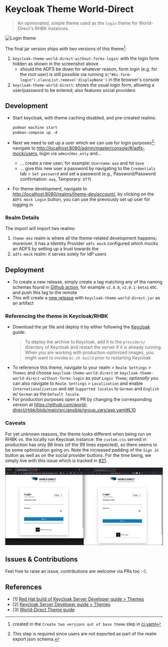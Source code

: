 # Keycloak Theme World-Direct

> An opinionated, simple theme used as the `login` theme for World-Direct's RHBK instances.

![Login theme](img/login_theme.png)

The final jar version ships with two versions of this theme[^1]:

1. `keycloak-theme-world-direct-without-forms-login`: with the login form hidden as shown in the screenshot above
    * should the ADFS be down for whatever reason, form login (e.g. for the root user) is still possible via running `$("#kc-form-login").classList.remove('displayNone')` in the browser's console
2. `keycloak-theme-world-direct`: shows the usual login form, allowing a user/password to be entered; also features social providers

[^1]: created in the `Create two versions out of base theme` step in [ci.yaml](.github/workflows/ci.yaml#:24)

## Development

* Start keycloak, with theme caching disabled, and pre-created realms:

  ```shell
  podman machine start
  podman-compose up -d
  ```

* Next we need to set up a user which we can use for login purposes[^2]:
  navigate to <http://localhost:8080/admin/master/console/#/adfs-mock/users>, login via `admin`/`dev_only` and...
  * ... create a new user; for example: `Username`: `aaa` and hit `Save`
  * ... give this new user a password by navigating to the `Credentials` tab > `Set password` and set a password (e.g., Password/Password confirmation: `aaa`, Temporary: `Off`)
* For theme development, navigate to <http://localhost:8080/realms/theme-dev/account/>, by clicking on the `ADFS mock Login` button, you can use the previously set up user for logging in

[^2]: This step is required since users are not exported as part of the realm export json schema.

### Realm Details

The import will import two realms:

1. `theme-dev` realm is where all the theme-related development happens; moreover, it has a Identity Provider `adfs mock` configured which mocks an ADFS by setting up a trust towards the
2. `adfs-mock` realm: it serves solely for IdP users

## Deployment

* To create a new release, simply create a tag matching any of the naming schemas found in [Github action](.github/workflows/ci.yaml#L7), for example `v2.0.0`, `v2.0.1-beta1` etc. and push this tag to the remote
* This will create a [new release](https://github.com/world-direct/keycloak-theme-world-direct/releases) with `keycloak-theme-world-direct.jar` as an artifact

### Referencing the theme in Keycloak/RHBK

* Download the jar file and deploy it by either following the [Keycloak](https://www.keycloak.org/docs/latest/server_development/#deploying-themes) guide:
  > To deploy the archive to Keycloak, add it to the `providers/` directory of Keycloak and restart the server if it is already running. When you are working with production-optimized images, you might want to invoke `kc.sh build` prior to restarting Keycloak
* To reference this theme, navigate to your realm > `Realm Settings` > `Themes` and choose `keycloak-theme-world-direct` or `keycloak-theme-world-direct-without-forms-login` as your `Login Theme`; *optionally* you can also navigate to `Realm Settings` > `Localization` and enable `Internationalization` and set `Supported locales` to `German` and `English` w/ `German` as the `Default locale`.
* For production purposes open a PR by changing the corresponding version at <https://github.com/world-direct/rhbk/blob/main/src/ansible/group_vars/asp.yaml#L10>

### Caveats

For yet unknown reasons, the theme looks different when being run on RHBK vs. the locally run Keycloak instance: the `custom.css` served in production has only 88 lines (of the 99 lines expected), so there seems to be some optimization going on. Note the increased padding of the `Sign in` button as well as on the social provider buttons. For the time being, we simply live with this issue which is tracked in [\#21](https://github.com/world-direct/keycloak-theme-world-direct/issues/21).

![rhbk_css_optimizations](img/rhbk_css_optimizations.png)

## Issues & Contributions

Feel free to raise an issue, contributions are welcome via PRs too :-).

## References

* [1] [Red Hat build of Keycloak Server Developer guide \> Themes](https://docs.redhat.com/en/documentation/red_hat_build_of_keycloak/24.0/html-single/server_developer_guide/index#theme_types)
* [2] [Keycloak Server Developer guide \> Themes](https://www.keycloak.org/docs/latest/server_development/#_themes)
* [3] [World-Direct Theme guide](https://github.com/world-direct/rhbk/blob/main/docs/guides/themes.md)
